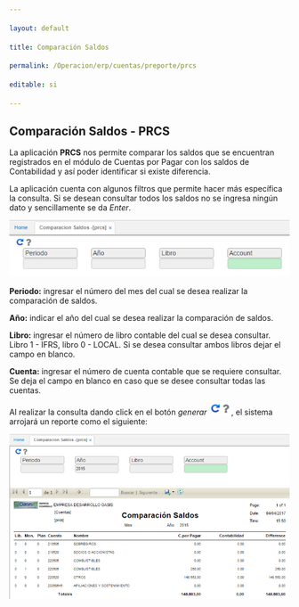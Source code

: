 ```yaml
---

layout: default

title: Comparación Saldos

permalink: /Operacion/erp/cuentas/preporte/prcs

editable: si

---
```




## Comparación Saldos - PRCS



La aplicación **PRCS** nos permite comparar los saldos que se encuentran registrados en el módulo de Cuentas por Pagar con los saldos de Contabilidad y así poder identificar si existe diferencia. 



La aplicación cuenta con algunos filtros que permite hacer más específica la consulta. Si se desean consultar todos los saldos no se ingresa ningún dato y sencillamente se da _Enter_.  





![](PRCS1.png)



**Periodo:** ingresar el número del mes del cual se desea realizar la comparación de saldos.  

**Año:** indicar el año del cual se desea realizar la comparación de saldos.

**Libro:** ingresar el número de libro contable del cual se desea consultar. Libro 1 - IFRS, libro 0 - LOCAL. Si se desea consultar ambos libros dejar el campo en blanco.  

**Cuenta:** ingresar el número de cuenta contable que se requiere consultar. Se deja el campo en blanco en caso que se desee consultar todas las cuentas.  



Al realizar la consulta dando click en el botón _generar_ ![](actualizar.png), el sistema arrojará un reporte como el siguiente:





![](PRCS2.png)



